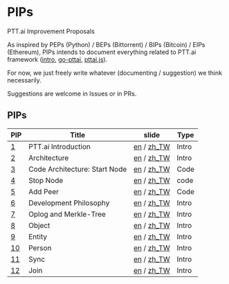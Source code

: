 PIPs
==========
PTT.ai Improvement Proposals

As inspired by PEPs (Python) / BEPs (Bittorrent) / BIPs (Bitcoin) / EIPs (Ethereum),
PIPs intends to document everything related to PTT.ai framework ([intro](https://docs.google.com/presentation/d/1p84VUW7dsWIvf_QBrmCVOYS_SQ6F0tkt5zG0vuMYnUA/edit#slide=id.p), [go-pttai](https://github.com/ailabstw/go-pttai), [pttai.js](https://github.com/ailabstw/pttai.js)).

For now, we just freely write whatever (documenting / suggestion) we think necessarily.

Suggestions are welcome in Issues or in PRs.

PIPs
-----

PIP | Title | slide | Type
--- | --- | --- | --- 
 [1](https://github.com/ailabstw/PIPs/blob/master/PIP-0001.md) | PTT.ai Introduction | [en](https://github.com/ailabstw/PIPs/blob/master/PIP-0001.md) / [zh_TW](https://github.com/ailabstw/PIPs/blob/master/PIP-0001.zh-tw.md) | Intro
 [2](https://github.com/ailabstw/PIPs/blob/master/PIP-0002.md) | Architecture | [en](https://github.com/ailabstw/PIPs/blob/master/PIP-0002.md) / [zh_TW](https://github.com/ailabstw/PIPs/blob/master/PIP-0002.zh-tw.md) | Intro
 [3](https://github.com/ailabstw/PIPs/blob/master/PIP-0003.md) | Code Architecture: Start Node | [en](https://github.com/ailabstw/PIPs/blob/master/PIP-0003.md) / [zh_TW](https://github.com/ailabstw/PIPs/blob/master/PIP-0003.zh-tw.md) | Code
 [4](https://github.com/ailabstw/PIPs/blob/master/PIP-0004.md) | Stop Node | [en](https://github.com/ailabstw/PIPs/blob/master/PIP-0004.md) / [zh_TW](https://github.com/ailabstw/PIPs/blob/master/PIP-0004.zh-tw.md) | code
 [5](https://github.com/ailabstw/PIPs/blob/master/PIP-0005.md) | Add Peer | [en](https://github.com/ailabstw/PIPs/blob/master/PIP-0005.md) / [zh_TW](https://github.com/ailabstw/PIPs/blob/master/PIP-0005.zh-tw.md) | Code
 [6](https://github.com/ailabstw/PIPs/blob/master/PIP-0006.md) | Development Philosophy | [en](https://github.com/ailabstw/PIPs/blob/master/PIP-0006.md) / [zh_TW](https://github.com/ailabstw/PIPs/blob/master/PIP-0006.zh-tw.md) | Intro
[7](https://github.com/ailabstw/PIPs/blob/master/PIP-0007.md) | Oplog and Merkle-Tree | [en](https://github.com/ailabstw/PIPs/blob/master/PIP-0007.md) / [zh_TW](https://github.com/ailabstw/PIPs/blob/master/PIP-0007.zh-tw.md) | Intro
[8](https://github.com/ailabstw/PIPs/blob/master/PIP-0008.md) | Object | [en](https://github.com/ailabstw/PIPs/blob/master/PIP-0008.md) / [zh_TW](https://github.com/ailabstw/PIPs/blob/master/PIP-0008.zh-tw.md) | Intro
[9](https://github.com/ailabstw/PIPs/blob/master/PIP-0009.md) | Entity | [en](https://github.com/ailabstw/PIPs/blob/master/PIP-0009.md) / [zh_TW](https://github.com/ailabstw/PIPs/blob/master/PIP-0009.zh-tw.md) | Intro
[10](https://github.com/ailabstw/PIPs/blob/master/PIP-0010.md) | Person | [en](https://github.com/ailabstw/PIPs/blob/master/PIP-0010.md) / [zh_TW](https://github.com/ailabstw/PIPs/blob/master/PIP-0010.zh-tw.md) | Intro
[11](https://github.com/ailabstw/PIPs/blob/master/PIP-0011.md) | Sync | [en](https://github.com/ailabstw/PIPs/blob/master/PIP-0011.md) / [zh_TW](https://github.com/ailabstw/PIPs/blob/master/PIP-0011.zh-tw.md) | Intro
[12](https://github.com/ailabstw/PIPs/blob/master/PIP-0012.md) | Join | [en](https://github.com/ailabstw/PIPs/blob/master/PIP-0012.md) / [zh_TW](https://github.com/ailabstw/PIPs/blob/master/PIP-0012.zh-tw.md) | Intro
